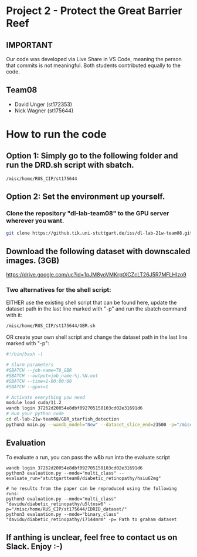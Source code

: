 # Project 2 - Protect the Great Barrier Reef
## IMPORTANT
Our code was developed via Live Share in VS Code, meaning the person that commits is not meaningful.
Both students contributed equally to the code.
## Team08
- David Unger (st172353)
- Nick Wagner (st175644)




# How to run the code
## Option 1: Simply go to the following folder and run the DRD.sh script with sbatch.
```/misc/home/RUS_CIP/st175644```

## Option 2: Set the environment up yourself.
### Clone the repository "dl-lab-team08" to the GPU server wherever you want.
```sh
git clone https://github.tik.uni-stuttgart.de/iss/dl-lab-21w-team08.git
```
## Download the following dataset with downscaled images. (3GB) 
   https://drive.google.com/uc?id=1pJM8yoVMKrptXCZcLT26J5R7MFLHIzo9

### Two alternatives for the shell script:<br />
EITHER use the existing shell script that can be found here, update the dataset path in the last line marked with "-p" and run the sbatch command with it: 
```sh
/misc/home/RUS_CIP/st175644/GBR.sh
```
OR create your own shell script and change the dataset path in the last line marked with "-p":
 ```sh
#!/bin/bash -l

# Slurm parameters
#SBATCH --job-name=T8_GBR
#SBATCH --output=job_name-%j.%N.out
#SBATCH --time=1-00:00:00
#SBATCH --gpus=1

# Activate everything you need
module load cuda/11.2
wandb login 37262d20054e8dbf092705158103cd02e31691d6
# Run your python code
cd dl-lab-21w-team08/GBR_starfish_detection
python3 main.py --wandb_model="New" --dataset_slice_end=23500 -p="/misc/home/RUS_CIP/st175644/GBR_dataset/"
```

## Evaluation
To evaluate a run, you can pass the w&b run into the evaluate script
```
wandb login 37262d20054e8dbf092705158103cd02e31691d6
python3 evaluation.py --mode="multi_class" --evaluate_run="stuttgartteam8/diabetic_retinopathy/hsiu62mg"

# he results from the paper can be reproduced using the following runs: 
python3 evaluation.py --mode="multi_class" "davidu/diabetic_retinopathy/u5ltosw6" -p="/misc/home/RUS_CIP/st175644/IDRID_dataset/"
python3 evaluation.py --mode="binary_class" "davidu/diabetic_retinopathy/i7144mrm" -p= Path to graham dataset
```

## If anthing is unclear, feel free to contact us on Slack. Enjoy :-)

